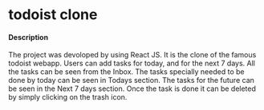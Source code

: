 # todoist clone

#### Description
The project was devoloped by using React JS. It is the clone of the famous todoist webapp. Users can add tasks for today, and for the next 7 days. All the tasks can be seen from the Inbox. The tasks specially needed to be done by today can be seen in Todays section. The tasks for the future can be seen in the Next 7 days section. Once the task is done it can be deleted by simply clicking on the trash icon.




